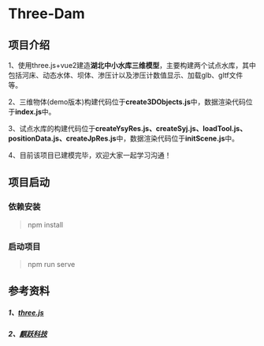 <!--
 * @Author: 陈巧龙
 * @Date: 2023-11-10 15:48:54
 * @LastEditors: 陈巧龙
 * @LastEditTime: 2023-12-04 19:56:15
 * @FilePath: \three-project\README.md
 * @Description: 
-->
# Three-Dam

## 项目介绍

 1、使用three.js+vue2建造**湖北中小水库三维模型**，主要构建两个试点水库，其中包括河床、动态水体、坝体、渗压计以及渗压计数值显示、加载glb、gltf文件等。   

 2、三维物体(demo版本)构建代码位于**create3DObjects.js**中，数据渲染代码位于**index.js**中。

 3、试点水库的构建代码位于**createYsyRes.js、createSyj.js、loadTool.js、positionData.js、createJpRes.js**中，数据渲染代码位于**initScene.js**中。

 4、目前该项目已建模完毕，欢迎大家一起学习沟通！

## 项目启动

### 依赖安装

> npm install

### 启动项目

> npm run serve

## 参考资料

##### 1、[three.js](https://threejs.org/)

##### 2、[麒跃科技](https://www.three3d.cn/)
